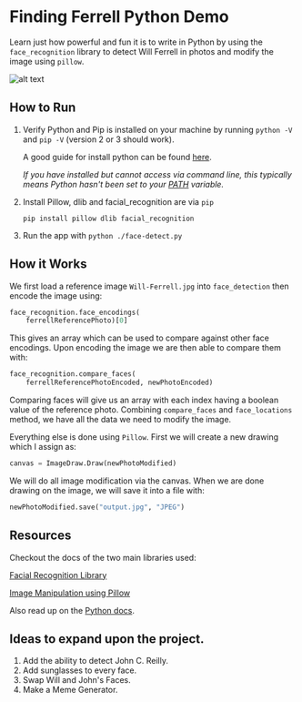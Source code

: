 # Finding Ferrell Python Demo

Learn just how powerful and fun it is to write in Python by using the `face_recognition` library to detect Will Ferrell in photos and modify the image using `pillow`.

![alt text](https://roush-image.s3.amazonaws.com/face-detect-example.gif "Face Detection")

## How to Run

1. Verify Python and Pip is installed on your machine by running `python -V` and `pip -V` (version 2 or 3 should work).

    A good guide for install python can be found [here](https://realpython.com/installing-python/#step-1-download-the-python-3-installer).

    *If you have installed but cannot access via command line, this typically means Python hasn't been set to your [PATH](https://datatofish.com/add-python-to-windows-path/) variable.*

2. Install Pillow, dlib and facial_recognition are  via `pip`
   
   `pip install pillow dlib facial_recognition`

3. Run the app with `python ./face-detect.py`

## How it Works

We first load a reference image `Will-Ferrell.jpg` into `face_detection` then encode the image using:

```python
face_recognition.face_encodings(
    ferrellReferencePhoto)[0]
```

This gives an array which can be used to compare against other face encodings. Upon encoding the image we are then able to compare them with:

```python
face_recognition.compare_faces(
    ferrellReferencePhotoEncoded, newPhotoEncoded)
```

Comparing faces will give us an array with each index having a boolean value of the reference photo. Combining `compare_faces` and `face_locations` method, we have all the data we need to modify the image.

Everything else is done using `Pillow`. First we will create a new drawing which I assign as: 
```python
canvas = ImageDraw.Draw(newPhotoModified)
```
We will do all image modification via the canvas. When we are done drawing on the image, we will save it into a file with:
```python
newPhotoModified.save("output.jpg", "JPEG")
```
## Resources

Checkout the docs of the two main libraries used:

[Facial Recognition Library](https://github.com/ageitgey/face_recognition)

[Image Manipulation using Pillow](https://github.com/python-pillow/Pillow)

Also read up on the [Python docs](https://www.python.org/doc/).



## Ideas to expand upon the project.

1. Add the ability to detect John C. Reilly.
2. Add sunglasses to every face.
3. Swap Will and John's Faces.
4. Make a Meme Generator.